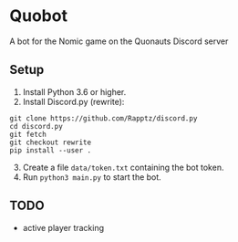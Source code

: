 # Quobot
A bot for the Nomic game on the Quonauts Discord server

## Setup

1. Install Python 3.6 or higher.
2. Install Discord.py (rewrite):

```
git clone https://github.com/Rapptz/discord.py
cd discord.py
git fetch
git checkout rewrite
pip install --user .
```

3. Create a file `data/token.txt` containing the bot token.
4. Run `python3 main.py` to start the bot.

## TODO

* active player tracking
